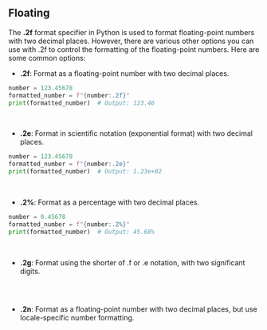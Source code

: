 ## Floating

The **.2f** format specifier in Python is used to format floating-point numbers with two decimal places. However, there are various other options you can use with .2f to control the formatting of the floating-point numbers. Here are some common options:

- **.2f**: Format as a floating-point number with two decimal places.

```python
number = 123.45678
formatted_number = f"{number:.2f}"
print(formatted_number)  # Output: 123.46

```

<br>

- **.2e**: Format in scientific notation (exponential format) with two decimal places.

```python
number = 123.45678
formatted_number = f"{number:.2e}"
print(formatted_number)  # Output: 1.23e+02

```

<br>

- **.2%**: Format as a percentage with two decimal places.

```python
number = 0.45678
formatted_number = f"{number:.2%}"
print(formatted_number)  # Output: 45.68%

```

<br>

- **.2g**: Format using the shorter of .f or .e notation, with two significant digits.

```python

```

<br>

- **.2n**: Format as a floating-point number with two decimal places, but use locale-specific number formatting.

```python

```

<br>
